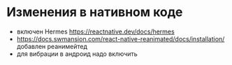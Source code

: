 # Изменения в нативном коде

- включен Hermes https://reactnative.dev/docs/hermes
- https://docs.swmansion.com/react-native-reanimated/docs/installation/ добавлен реанимейтед
- для вибрации в андроид надо включить <uses-permission android:name="android.permission.VIBRATE" />
 
